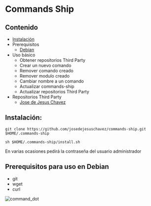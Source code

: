 
# Commands Ship

## Contenido

* [Instalación](#Instalación)
* Prerequisitos
    * [Debian](#prerequisitos-debian)
* Uso básico
    * Obtener repositorios Third Party
    * Crear un nuevo comando
    * Remover comando creado
    * Remover modulo creado
    * Cambiar nombre a un comando
    * Actualizar commands-ship
    * Actualizar repositorios Third Party
* Repositorios Third Party
    * [Jose de Jesus Chavez][josedejesuschavezrepo]
## Instalación:
`git clone https://github.com/josedejesuschavez/commands-ship.git $HOME/.commands-ship`

`sh $HOME/.commands-ship/install.sh`

En varias ocasiones pedirá la contraseña del usuario administrador

## Prerequisitos para uso en Debian
- git
- wget
- curl

![command_dot](https://user-images.githubusercontent.com/2577473/112799325-6eb0b500-902b-11eb-9424-55764258f2fe.png)

[josedejesuschavezrepo]: https://github.com/josedejesuschavez/commands-public
